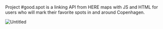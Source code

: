 Project #good.spot is a linking API from HERE maps with JS and HTML for users who will mark their favorite spots in and around Copenhagen.

![Untitled](https://github.com/00mihu/good.spot/assets/103144701/93e9d522-db03-4159-9f69-ef3c3c7b1080)

